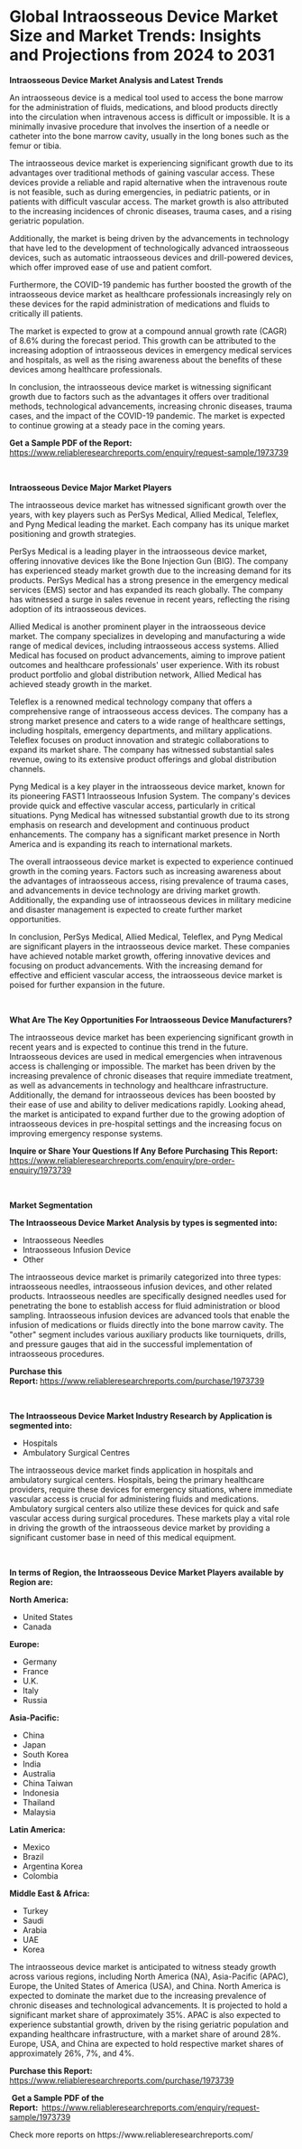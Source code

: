 <p><h1>Global Intraosseous Device Market Size and Market Trends: Insights and Projections from 2024 to 2031</h1></p><p><strong>Intraosseous Device Market Analysis and Latest Trends</strong></p>
<p><p>An intraosseous device is a medical tool used to access the bone marrow for the administration of fluids, medications, and blood products directly into the circulation when intravenous access is difficult or impossible. It is a minimally invasive procedure that involves the insertion of a needle or catheter into the bone marrow cavity, usually in the long bones such as the femur or tibia.</p><p>The intraosseous device market is experiencing significant growth due to its advantages over traditional methods of gaining vascular access. These devices provide a reliable and rapid alternative when the intravenous route is not feasible, such as during emergencies, in pediatric patients, or in patients with difficult vascular access. The market growth is also attributed to the increasing incidences of chronic diseases, trauma cases, and a rising geriatric population.</p><p>Additionally, the market is being driven by the advancements in technology that have led to the development of technologically advanced intraosseous devices, such as automatic intraosseous devices and drill-powered devices, which offer improved ease of use and patient comfort.</p><p>Furthermore, the COVID-19 pandemic has further boosted the growth of the intraosseous device market as healthcare professionals increasingly rely on these devices for the rapid administration of medications and fluids to critically ill patients.</p><p>The market is expected to grow at a compound annual growth rate (CAGR) of 8.6% during the forecast period. This growth can be attributed to the increasing adoption of intraosseous devices in emergency medical services and hospitals, as well as the rising awareness about the benefits of these devices among healthcare professionals.</p><p>In conclusion, the intraosseous device market is witnessing significant growth due to factors such as the advantages it offers over traditional methods, technological advancements, increasing chronic diseases, trauma cases, and the impact of the COVID-19 pandemic. The market is expected to continue growing at a steady pace in the coming years.</p></p>
<p><strong>Get a Sample PDF of the Report:&nbsp;</strong> <a href="https://www.reliableresearchreports.com/enquiry/request-sample/1973739">https://www.reliableresearchreports.com/enquiry/request-sample/1973739</a></p>
<p>&nbsp;</p>
<p><strong>Intraosseous Device Major Market Players</strong></p>
<p><p>The intraosseous device market has witnessed significant growth over the years, with key players such as PerSys Medical, Allied Medical, Teleflex, and Pyng Medical leading the market. Each company has its unique market positioning and growth strategies.</p><p>PerSys Medical is a leading player in the intraosseous device market, offering innovative devices like the Bone Injection Gun (BIG). The company has experienced steady market growth due to the increasing demand for its products. PerSys Medical has a strong presence in the emergency medical services (EMS) sector and has expanded its reach globally. The company has witnessed a surge in sales revenue in recent years, reflecting the rising adoption of its intraosseous devices.</p><p>Allied Medical is another prominent player in the intraosseous device market. The company specializes in developing and manufacturing a wide range of medical devices, including intraosseous access systems. Allied Medical has focused on product advancements, aiming to improve patient outcomes and healthcare professionals' user experience. With its robust product portfolio and global distribution network, Allied Medical has achieved steady growth in the market.</p><p>Teleflex is a renowned medical technology company that offers a comprehensive range of intraosseous access devices. The company has a strong market presence and caters to a wide range of healthcare settings, including hospitals, emergency departments, and military applications. Teleflex focuses on product innovation and strategic collaborations to expand its market share. The company has witnessed substantial sales revenue, owing to its extensive product offerings and global distribution channels.</p><p>Pyng Medical is a key player in the intraosseous device market, known for its pioneering FAST1 Intraosseous Infusion System. The company's devices provide quick and effective vascular access, particularly in critical situations. Pyng Medical has witnessed substantial growth due to its strong emphasis on research and development and continuous product enhancements. The company has a significant market presence in North America and is expanding its reach to international markets.</p><p>The overall intraosseous device market is expected to experience continued growth in the coming years. Factors such as increasing awareness about the advantages of intraosseous access, rising prevalence of trauma cases, and advancements in device technology are driving market growth. Additionally, the expanding use of intraosseous devices in military medicine and disaster management is expected to create further market opportunities.</p><p>In conclusion, PerSys Medical, Allied Medical, Teleflex, and Pyng Medical are significant players in the intraosseous device market. These companies have achieved notable market growth, offering innovative devices and focusing on product advancements. With the increasing demand for effective and efficient vascular access, the intraosseous device market is poised for further expansion in the future.</p></p>
<p>&nbsp;</p>
<p><strong>What Are The Key Opportunities For Intraosseous Device Manufacturers?</strong></p>
<p><p>The intraosseous device market has been experiencing significant growth in recent years and is expected to continue this trend in the future. Intraosseous devices are used in medical emergencies when intravenous access is challenging or impossible. The market has been driven by the increasing prevalence of chronic diseases that require immediate treatment, as well as advancements in technology and healthcare infrastructure. Additionally, the demand for intraosseous devices has been boosted by their ease of use and ability to deliver medications rapidly. Looking ahead, the market is anticipated to expand further due to the growing adoption of intraosseous devices in pre-hospital settings and the increasing focus on improving emergency response systems.</p></p>
<p><strong>Inquire or Share Your Questions If Any Before Purchasing This Report:</strong> <a href="https://www.reliableresearchreports.com/enquiry/pre-order-enquiry/1973739">https://www.reliableresearchreports.com/enquiry/pre-order-enquiry/1973739</a></p>
<p>&nbsp;</p>
<p><strong>Market Segmentation</strong></p>
<p><strong>The Intraosseous Device Market Analysis by types is segmented into:</strong></p>
<p><ul><li>Intraosseous Needles</li><li>Intraosseous Infusion Device</li><li>Other</li></ul></p>
<p><p>The intraosseous device market is primarily categorized into three types: intraosseous needles, intraosseous infusion devices, and other related products. Intraosseous needles are specifically designed needles used for penetrating the bone to establish access for fluid administration or blood sampling. Intraosseous infusion devices are advanced tools that enable the infusion of medications or fluids directly into the bone marrow cavity. The "other" segment includes various auxiliary products like tourniquets, drills, and pressure gauges that aid in the successful implementation of intraosseous procedures.</p></p>
<p><strong>Purchase this Report:&nbsp;</strong><a href="https://www.reliableresearchreports.com/purchase/1973739">https://www.reliableresearchreports.com/purchase/1973739</a></p>
<p>&nbsp;</p>
<p><strong>The Intraosseous Device Market Industry Research by Application is segmented into:</strong></p>
<p><ul><li>Hospitals</li><li>Ambulatory Surgical Centres</li></ul></p>
<p><p>The intraosseous device market finds application in hospitals and ambulatory surgical centers. Hospitals, being the primary healthcare providers, require these devices for emergency situations, where immediate vascular access is crucial for administering fluids and medications. Ambulatory surgical centers also utilize these devices for quick and safe vascular access during surgical procedures. These markets play a vital role in driving the growth of the intraosseous device market by providing a significant customer base in need of this medical equipment.</p></p>
<p>&nbsp;</p>
<p><strong>In terms of Region, the Intraosseous Device Market Players available by Region are:</strong></p>
<p>
    <p> <strong> North America: </strong>
        <ul>
            <li>United States</li>
            <li>Canada</li>
        </ul>
        </p> 
    <p> <strong> Europe: </strong>
        <ul>
            <li>Germany</li>
            <li>France</li>
            <li>U.K.</li>
            <li>Italy</li>
            <li>Russia</li>
        </ul>
        </p> 
    <p> <strong> Asia-Pacific: </strong>
        <ul>
            <li>China</li>
            <li>Japan</li>
            <li>South Korea</li>
            <li>India</li>
            <li>Australia</li>
            <li>China Taiwan</li>
            <li>Indonesia</li>
            <li>Thailand</li>
            <li>Malaysia</li>
        </ul>
        </p> 
    <p> <strong> Latin America: </strong>
        <ul>
            <li>Mexico</li>
            <li>Brazil</li>
            <li>Argentina Korea</li>
            <li>Colombia</li>
        </ul>
        </p> 
    <p> <strong> Middle East & Africa: </strong>
        <ul>
            <li>Turkey</li>
            <li>Saudi</li>
            <li>Arabia</li>
            <li>UAE</li>
            <li>Korea</li>
        </ul>
    </p>
    </p>
<p><p>The intraosseous device market is anticipated to witness steady growth across various regions, including North America (NA), Asia-Pacific (APAC), Europe, the United States of America (USA), and China. North America is expected to dominate the market due to the increasing prevalence of chronic diseases and technological advancements. It is projected to hold a significant market share of approximately 35%. APAC is also expected to experience substantial growth, driven by the rising geriatric population and expanding healthcare infrastructure, with a market share of around 28%. Europe, USA, and China are expected to hold respective market shares of approximately 26%, 7%, and 4%.</p></p>
<p><strong>Purchase this Report: </strong><a href="https://www.reliableresearchreports.com/purchase/1973739">https://www.reliableresearchreports.com/purchase/1973739</a></p>
<p>&nbsp;<strong>Get a Sample PDF of the Report:&nbsp;&nbsp;</strong><a href="https://www.reliableresearchreports.com/enquiry/request-sample/1973739">https://www.reliableresearchreports.com/enquiry/request-sample/1973739</a></p>
<p><strong></strong></p>
<p>Check more reports on https://www.reliableresearchreports.com/</p>